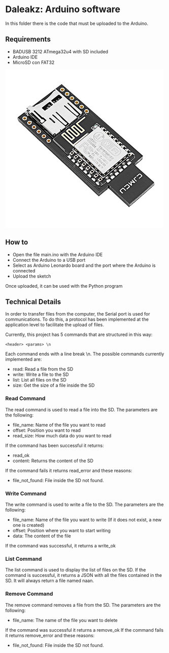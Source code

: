 # Daleakz: Arduino software

In this folder there is the code that must be uploaded to the Arduino.

## Requirements

- BADUSB 3212 ATmega32u4 with SD included
- Arduino IDE
- MicroSD con FAT32

![ARDUINO_USB](img/atmega32u4.jpg)

## How to

- Open the file main.ino with the Arduino IDE
- Connect the Arduino to a USB port
- Select as Arduino Leonardo board and the port where the Arduino is connected
- Upload the sketch

Once uploaded, it can be used with the Python program

## Technical Details

In order to transfer files from the computer, the Serial port is used for communications.
To do this, a protocol has been implemented at the application level to facilitate the upload of files.

Currently, this project has 5 commands that are structured in this way:

```
<header> <params> \n
```

Each command ends with a line break \n. The possible commands currently implemented are:
- read: Read a file from the SD
- write: Write a file to the SD
- list: List all files on the SD
- size: Get the size of a file inside the SD

### Read Command

The read command is used to read a file into the SD. The parameters are the following:
- file_name: Name of the file you want to read
- offset: Position you want to read
- read_size: How much data do you want to read

If the command has been successful it returns:
- read_ok
- content: Returns the content of the SD

If the command fails it returns read_error and these reasons:
- file_not_found: File inside the SD not found.

### Write Command

The write command is used to write a file to the SD. The parameters are the following:
- file_name: Name of the file you want to write (If it does not exist, a new one is created)
- offset: Position where you want to start writing
- data: The content of the file

If the command was successful, it returns a write_ok

### List Command

The list command is used to display the list of files on the SD. If the command is successful, it returns a JSON with all the files contained in the SD.
It will always return a file named naan.

### Remove Command

The remove command removes a file from the SD. The parameters are the following:
- file_name: The name of the file you want to delete

If the command was successful it returns a remove_ok
If the command fails it returns remove_error and these reasons:
- file_not_found: File inside the SD not found.
